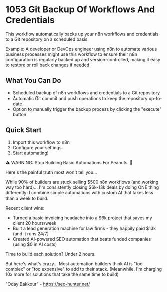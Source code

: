 # 1053 Git Backup Of Workflows And Credentials

This workflow automatically backs up your n8n workflows and credentials to a Git repository on a scheduled basis.

Example: A developer or DevOps engineer using n8n to automate various business processes might use this workflow to ensure their n8n configuration is regularly backed up and version-controlled, making it easy to restore or roll back changes if needed.

## What You Can Do
- Scheduled backup of n8n workflows and credentials to a Git repository
- Automatic Git commit and push operations to keep the repository up-to-date
- Option to manually trigger the backup process by clicking the "execute" button

## Quick Start
1. Import this workflow to n8n
2. Configure your settings
3. Start automating!

⚠️ WARNING: Stop Building Basic Automations For Peanuts. 🚫

Here's the painful truth most won't tell you...

While 90% of builders are stuck selling $500 n8n workflows (and working way too hard)...
I'm consistently closing $6k-13k deals by doing ONE thing differently:
I combine simple automations with custom AI that takes less than a week to build.

Recent client wins:
* Turned a basic invoicing headache into a $6k project that saves my client 20 hours/week
* Built a lead generation machine for law firms - they happily paid $13k (and it runs 24/7)
* Created AI-powered SEO automation that beats funded companies (using $0 in AI costs)

Time to build each solution? Under 2 hours.

But here's what's crazy...
Most automation builders think AI is "too complex" or "too expensive" to add to their stack.
(Meanwhile, I'm charging 10x more for solutions that take the same time to build)

"Oday Bakkour" - https://seo-hunter.net/
